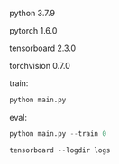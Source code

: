 python 3.7.9

pytorch 1.6.0

tensorboard 2.3.0 

torchvision 0.7.0 


train: 

```python
python main.py 
```

eval: 

```python
python main.py --train 0 
```

```python
tensorboard --logdir logs 
```

